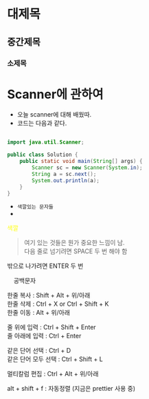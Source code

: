 # 대제목
## 중간제목
### 소제목

# Scanner에 관하여
- 오늘 scanner에 대해 배웠따.
- 코드는 다음과 같다.  

``` java 

import java.util.Scanner;

public class Solution {
    public static void main(String[] args) {
        Scanner sc = new Scanner(System.in);
        String a = sc.next();
        System.out.println(a);
    }
}  
```



- `색깔있는 문자들`
- 

<span style = "color:yellow">색깔</span>  



> 여기 있는 것들은 뭔가 중요한 느낌이 남.  
다음 줄로 넘기려면 SPACE 두 번 해야 함

밖으로 나가려면 ENTER 두 번

`ㅤ` 공백문자  

한줄 복사 : Shift + Alt + 위/아래  
한줄 삭제 : Ctrl + X or Ctrl + Shift + K  
한줄 이동 : Alt + 위/아래  

줄 위에 입력 : Ctrl + Shift + Enter  
줄 아래에 입력 : Ctrl + Enter  

같은 단어 선택 : Ctrl + D  
같은 단어 모두 선택 : Ctrl + Shift + L

멀티칼럼 편집 : Ctrl + Alt + 위/아래  

alt + shift + f : 자동정렬 (지금은 prettier 사용 중)  